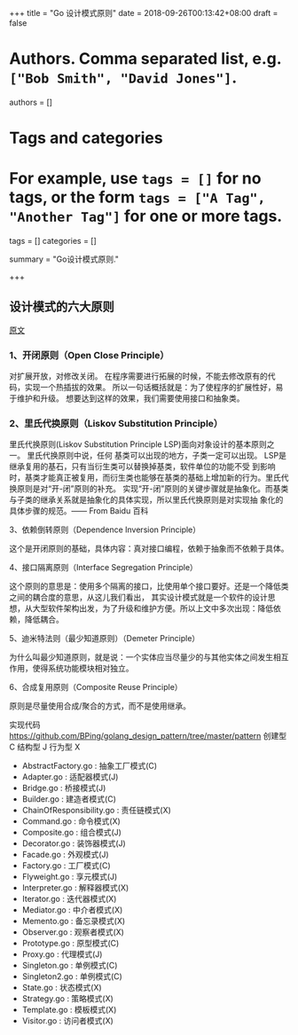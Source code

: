 +++
title = "Go 设计模式原则"
date = 2018-09-26T00:13:42+08:00
draft = false

# Authors. Comma separated list, e.g. `["Bob Smith", "David Jones"]`.
authors = []

# Tags and categories
# For example, use `tags = []` for no tags, or the form `tags = ["A Tag", "Another Tag"]` for one or more tags.
tags = []
categories = []

summary = "Go设计模式原则."


+++

##  设计模式的六大原则

[原文](https://studygolang.com/articles/9440)

### 1、开闭原则（Open Close Principle）

对扩展开放，对修改关闭。
在程序需要进行拓展的时候，不能去修改原有的代码，实现一个热插拔的效果。 
所以一句话概括就是：为了使程序的扩展性好，易于维护和升级。
想要达到这样的效果，我们需要使用接口和抽象类。

### 2、里氏代换原则（Liskov Substitution Principle）

里氏代换原则(Liskov Substitution Principle LSP)面向对象设计的基本原则之一。 里氏代换原则中说，任何 基类可以出现的地方，子类一定可以出现。 LSP是继承复用的基石，只有当衍生类可以替换掉基类，软件单位的功能不受 到影响时，基类才能真正被复用，而衍生类也能够在基类的基础上增加新的行为。里氏代换原则是对“开-闭”原则的补充。 实现“开-闭”原则的关键步骤就是抽象化。而基类与子类的继承关系就是抽象化的具体实现，所以里氏代换原则是对实现抽 象化的具体步骤的规范。—— From Baidu 百科

3、依赖倒转原则（Dependence Inversion Principle）

这个是开闭原则的基础，具体内容：真对接口编程，依赖于抽象而不依赖于具体。

4、接口隔离原则（Interface Segregation Principle）

这个原则的意思是：使用多个隔离的接口，比使用单个接口要好。还是一个降低类之间的耦合度的意思，从这儿我们看出， 其实设计模式就是一个软件的设计思想，从大型软件架构出发，为了升级和维护方便。所以上文中多次出现：降低依赖，降低耦合。

5、迪米特法则（最少知道原则）（Demeter Principle）

为什么叫最少知道原则，就是说：一个实体应当尽量少的与其他实体之间发生相互作用，使得系统功能模块相对独立。

6、合成复用原则（Composite Reuse Principle）

原则是尽量使用合成/聚合的方式，而不是使用继承。




实现代码
https://github.com/BPing/golang_design_pattern/tree/master/pattern
创建型 C
结构型 J
行为型 X

- AbstractFactory.go : 抽象工厂模式\(C\)
- Adapter.go : 适配器模式(J)
- Bridge.go : 桥接模式(J)
- Builder.go : 建造者模式\(C\)
- ChainOfResponsibility.go : 责任链模式(X)
- Command.go : 命令模式(X)
- Composite.go : 组合模式(J)
- Decorator.go : 装饰器模式(J)
- Facade.go : 外观模式(J)
- Factory.go : 工厂模式\(C\)
- Flyweight.go : 享元模式(J)
- Interpreter.go : 解释器模式(X)
- Iterator.go : 迭代器模式(X)
- Mediator.go : 中介者模式(X)
- Memento.go : 备忘录模式(X)
- Observer.go : 观察者模式(X)
- Prototype.go : 原型模式\(C\)
- Proxy.go : 代理模式(J)
- Singleton.go : 单例模式\(C\)
- Singleton2.go : 单例模式\(C\)
- State.go : 状态模式(X)
- Strategy.go : 策略模式(X)
- Template.go : 模板模式(X)
- Visitor.go : 访问者模式(X)